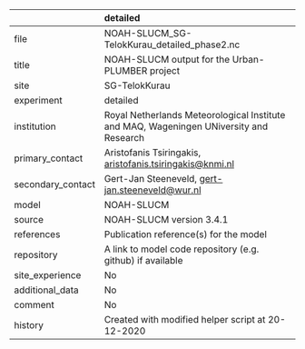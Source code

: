 |                   | detailed                                                                               |
|:------------------|:---------------------------------------------------------------------------------------|
| file              | NOAH-SLUCM_SG-TelokKurau_detailed_phase2.nc                                            |
| title             | NOAH-SLUCM output for the Urban-PLUMBER project                                        |
| site              | SG-TelokKurau                                                                          |
| experiment        | detailed                                                                               |
| institution       | Royal Netherlands Meteorological Institute and MAQ, Wageningen UNiversity and Research |
| primary_contact   | Aristofanis Tsiringakis, aristofanis.tsiringakis@knmi.nl                               |
| secondary_contact | Gert-Jan Steeneveld, gert-jan.steeneveld@wur.nl                                        |
| model             | NOAH-SLUCM                                                                             |
| source            | NOAH-SLUCM version 3.4.1                                                               |
| references        | Publication reference(s) for the model                                                 |
| repository        | A link to model code repository (e.g. github) if available                             |
| site_experience   | No                                                                                     |
| additional_data   | No                                                                                     |
| comment           | No                                                                                     |
| history           | Created with modified helper script at 20-12-2020                                      |
